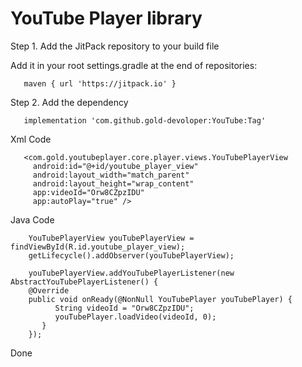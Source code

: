 # YouTube Player library



Step 1. Add the JitPack repository to your build file

Add it in your root settings.gradle at the end of repositories:

       maven { url 'https://jitpack.io' }

Step 2. Add the dependency

       implementation 'com.github.gold-devoloper:YouTube:Tag'

Xml Code
       
       <com.gold.youtubeplayer.core.player.views.YouTubePlayerView
         android:id="@+id/youtube_player_view"
         android:layout_width="match_parent"
         android:layout_height="wrap_content"
         app:videoId="Orw8CZpzIDU"
         app:autoPlay="true" />
         
Java Code

        YouTubePlayerView youTubePlayerView = findViewById(R.id.youtube_player_view);
        getLifecycle().addObserver(youTubePlayerView);

        youTubePlayerView.addYouTubePlayerListener(new AbstractYouTubePlayerListener() {
        @Override
        public void onReady(@NonNull YouTubePlayer youTubePlayer) {
              String videoId = "Orw8CZpzIDU";
              youTubePlayer.loadVideo(videoId, 0);
           }
        });
        
  Done
        
        
